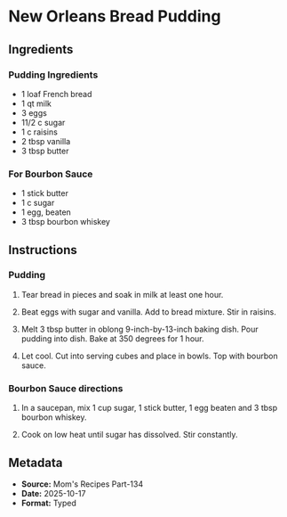 # New Orleans Bread Pudding

## Ingredients

### Pudding Ingredients
- 1 loaf French bread
- 1 qt milk
- 3 eggs
- 11/2 c sugar
- 1 c raisins
- 2 tbsp vanilla
- 3 tbsp butter

### For Bourbon Sauce
- 1 stick butter
- 1 c sugar
- 1 egg, beaten
- 3 tbsp bourbon whiskey

## Instructions

### Pudding
1. Tear bread in pieces and soak in milk at least one hour.

2. Beat eggs with sugar and vanilla. Add to bread mixture. Stir in raisins.

3. Melt 3 tbsp butter in oblong 9-inch-by-13-inch baking dish. Pour pudding into dish. Bake at 350 degrees for 1 hour.

4. Let cool. Cut into serving cubes and place in bowls. Top with bourbon sauce.

### Bourbon Sauce directions
1. In a saucepan, mix 1 cup sugar, 1 stick butter, 1 egg beaten and 3 tbsp bourbon whiskey.

2. Cook on low heat until sugar has dissolved. Stir constantly.

## Metadata

- **Source:** Mom's Recipes Part-134
- **Date:** 2025-10-17
- **Format:** Typed
